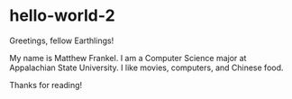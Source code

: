# hello-world-2
Greetings, fellow Earthlings!

My name is Matthew Frankel. I am a Computer Science major at Appalachian State University. I like movies, computers, and Chinese food. 

Thanks for reading!
